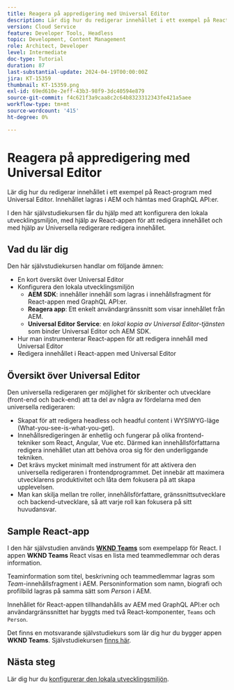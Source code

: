 ```yaml
---
title: Reagera på appredigering med Universal Editor
description: Lär dig hur du redigerar innehållet i ett exempel på React-program med Universal Editor.
version: Cloud Service
feature: Developer Tools, Headless
topic: Development, Content Management
role: Architect, Developer
level: Intermediate
doc-type: Tutorial
duration: 87
last-substantial-update: 2024-04-19T00:00:00Z
jira: KT-15359
thumbnail: KT-15359.png
exl-id: 69ed610e-2eff-43b3-98f9-3dc40594e879
source-git-commit: f4c621f3a9caa8c2c64b8323312343fe421a5aee
workflow-type: tm+mt
source-wordcount: '415'
ht-degree: 0%

---
```


# Reagera på appredigering med Universal Editor

Lär dig hur du redigerar innehållet i ett exempel på React-program med Universal Editor. Innehållet lagras i AEM och hämtas med GraphQL API:er.

I den här självstudiekursen får du hjälp med att konfigurera den lokala utvecklingsmiljön, med hjälp av React-appen för att redigera innehållet och med hjälp av Universella redigerare redigera innehållet.

## Vad du lär dig

Den här självstudiekursen handlar om följande ämnen:

- En kort översikt över Universal Editor
- Konfigurera den lokala utvecklingsmiljön
   - **AEM SDK**: innehåller innehåll som lagras i innehållsfragment för React-appen med GraphQL API:er.
   - **Reagera app**: Ett enkelt användargränssnitt som visar innehållet från AEM.
   - **Universal Editor Service**: en _lokal kopia av Universal Editor-tjänsten_ som binder Universal Editor och AEM SDK.
- Hur man instrumenterar React-appen för att redigera innehåll med Universal Editor
- Redigera innehållet i React-appen med Universal Editor


## Översikt över Universal Editor

Den universella redigeraren ger möjlighet för skribenter och utvecklare (front-end och back-end) att ta del av några av fördelarna med den universella redigeraren:

- Skapat för att redigera headless och headful content i WYSIWYG-läge (What-you-see-is-what-you-get).
- Innehållsredigeringen är enhetlig och fungerar på olika frontend-tekniker som React, Angular, Vue etc. Därmed kan innehållsförfattarna redigera innehållet utan att behöva oroa sig för den underliggande tekniken.
- Det krävs mycket minimalt med instrument för att aktivera den universella redigeraren i frontendprogrammet. Det innebär att maximera utvecklarens produktivitet och låta dem fokusera på att skapa upplevelsen.
- Man kan skilja mellan tre roller, innehållsförfattare, gränssnittsutvecklare och backend-utvecklare, så att varje roll kan fokusera på sitt huvudansvar.


## Sample React-app

I den här självstudien används [**WKND Teams**](https://github.com/adobe/aem-guides-wknd-graphql/tree/main/basic-tutorial#react-app---basic-tutorial---teampersons) som exempelapp för React. I appen **WKND Teams** React visas en lista med teammedlemmar och deras information.

Teaminformation som titel, beskrivning och teammedlemmar lagras som _Team_-innehållsfragment i AEM. Personinformation som namn, biografi och profilbild lagras på samma sätt som _Person_ i AEM.

Innehållet för React-appen tillhandahålls av AEM med GraphQL API:er och användargränssnittet har byggts med två React-komponenter, `Teams` och `Person`.

Det finns en motsvarande självstudiekurs som lär dig hur du bygger appen **WKND Teams**. Självstudiekursen [finns här](https://experienceleague.adobe.com/en/docs/experience-manager-learn/getting-started-with-aem-headless/graphql/multi-step/overview).

## Nästa steg

Lär dig hur du [konfigurerar den lokala utvecklingsmiljön](./local-development-setup.md).
